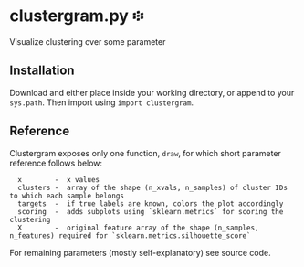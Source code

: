 # clustergram.py ፨
Visualize clustering over some parameter

## Installation
Download and either place inside your working directory, or append to your `sys.path`. Then import using `import clustergram`.

## Reference
Clustergram exposes only one function, `draw`, for which short parameter reference follows below:
```
  x        -  x values
  clusters -  array of the shape (n_xvals, n_samples) of cluster IDs to which each sample belongs
  targets  -  if true labels are known, colors the plot accordingly
  scoring  -  adds subplots using `sklearn.metrics` for scoring the clustering
  X        -  original feature array of the shape (n_samples, n_features) required for `sklearn.metrics.silhouette_score`
```
For remaining parameters (mostly self-explanatory) see source code.
